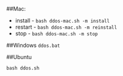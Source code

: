 ##Mac:
* install - `bash ddos-mac.sh -m install`
* restart - `bash ddos-mac.sh -m reinstall`
* stop - `bash ddos-mac.sh -m stop`

##Windows
`ddos.bat`

##Ubuntu

`bash ddos.sh`
